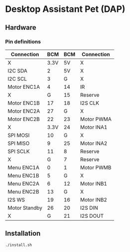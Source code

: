 # Desktop Assistant Pet (DAP)

## Hardware
### Pin definitions
|Connection|BCM|BCM|Connection|
|---|---|---|---|
|X|3.3V|5V|X|
|I2C SDA|2|5V|X|
|I2C SCL|3|G|X|
|Motor ENC1A|4|14|IR|
|X|G|15|Reserve|
|Motor ENC1B|17|18|I2S CLK|
|Motor ENC2A|27|G|X|
|Motor ENC2B|22|23|Motor PWMA|
|X|3.3V|24|Motor INA1|
|SPI MOSI|10|G|X|
|SPI MISO|9|25|Motor INA2|
|SPI SCLK|11|8|Reserve|
|X|G|7|Reserve|
|Menu ENC1A|0|1|Motor PWMB|
|Menu ENC1B|5|G|X|
|Menu ENC2A|6|12|Motor INB1|
|Menu ENC2B|13|G|X|
|I2S WS|19|16|Motor INB2|
|Motor Standby|26|20|I2S DIN|
|X|G|21|I2S DOUT|

## Installation
```sh
./install.sh
```


